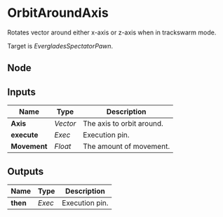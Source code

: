 # OrbitAroundAxis
Rotates vector around either x-axis or z-axis when in trackswarm mode.  

Target is *EvergladesSpectatorPawn*.  

## Node

## Inputs
|Name           |Type       |Description                |
|---------------|-----------|---------------------------|
|**Axis**       |*Vector*   |The axis to orbit around.  |
|**execute**    |*Exec*     |Execution pin.             |
|**Movement**   |*Float*    |The amount of movement.    |

## Outputs
|Name       |Type   |Description    |
|-----------|-------|---------------|
|**then**   |*Exec* |Execution pin. |